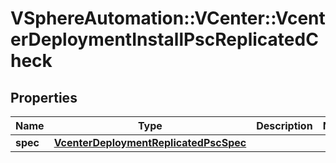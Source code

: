 # VSphereAutomation::VCenter::VcenterDeploymentInstallPscReplicatedCheck

## Properties
Name | Type | Description | Notes
------------ | ------------- | ------------- | -------------
**spec** | [**VcenterDeploymentReplicatedPscSpec**](VcenterDeploymentReplicatedPscSpec.md) |  | 


